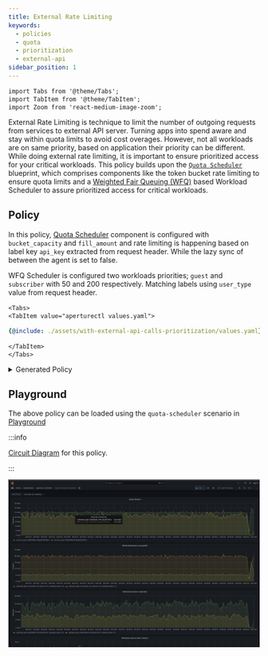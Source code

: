 ```yaml
---
title: External Rate Limiting
keywords:
  - policies
  - quota
  - prioritization
  - external-api
sidebar_position: 1
---
```


```mdx-code-block
import Tabs from '@theme/Tabs';
import TabItem from '@theme/TabItem';
import Zoom from 'react-medium-image-zoom';
```

External Rate Limiting is technique to limit the number of outgoing requests
from services to external API server. Turning apps into spend aware and stay
within quota limits to avoid cost overages. However, not all workloads are on
same priority, based on application their priority can be different. While doing
external rate limiting, it is important to ensure prioritized access for your
critical workloads. This policy builds upon the
[`Quota Scheduler`](/reference/policies/bundled-blueprints/policies/quota-scheduler.md)
blueprint, which comprises components like the token bucket rate limiting to
ensure quota limits and a
[Weighted Fair Queuing (WFQ)](/concepts/flow-control/components/load-scheduler.md#scheduler)
based Workload Scheduler to assure prioritized access for critical workloads.

## Policy

In this policy,
[Quota Scheduler](reference/policies/bundled-blueprints/policies/quota-scheduler.md#policy-quota-scheduler)
component is configured with `bucket_capacity` and `fill_amount` and rate
limiting is happening based on label key `api_key` extracted from request
header. While the lazy sync of between the agent is set to false.

WFQ Scheduler is configured two workloads priorities; `guest` and `subscriber`
with 50 and 200 respectively. Matching labels using `user_type` value from
request header.

```mdx-code-block
<Tabs>
<TabItem value="aperturectl values.yaml">
```

```yaml
{@include: ./assets/with-external-api-calls-prioritization/values.yaml}
```

```mdx-code-block
</TabItem>
</Tabs>

```

<details><summary>Generated Policy</summary>
<p>

```yaml
{@include: ./assets/with-external-api-calls-prioritization/policy.yaml}
```

</p>
</details>

## Playground

The above policy can be loaded using the `quota-scheduler` scenario in
[Playground](https://github.com/fluxninja/aperture/blob/main/playground/README.md)

:::info

[Circuit Diagram](./assets/with-external-api-calls-prioritization/graph.mmd.svg)
for this policy.

:::

<Zoom>

![Quota Scheduler With Workload Prioritization ](./assets/with-external-api-calls-prioritization/dashboard.png)

</Zoom>
